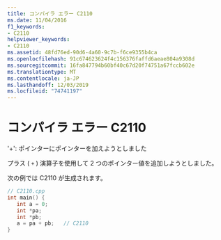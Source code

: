 ```yaml
---
title: コンパイラ エラー C2110
ms.date: 11/04/2016
f1_keywords:
- C2110
helpviewer_keywords:
- C2110
ms.assetid: 48fd76ed-90d6-4a60-9c7b-f6ce9355b4ca
ms.openlocfilehash: 91c674623624f4c156376faffd6aeae804a9308d
ms.sourcegitcommit: 16fa847794b60bf40c67d20f74751a67fccb602e
ms.translationtype: MT
ms.contentlocale: ja-JP
ms.lasthandoff: 12/03/2019
ms.locfileid: "74741197"
---
```

# <a name="compiler-error-c2110"></a>コンパイラ エラー C2110

'+': ポインターにポインターを加えようとしました

プラス ( `+` ) 演算子を使用して 2 つのポインター値を追加しようとしました。

次の例では C2110 が生成されます。

```cpp
// C2110.cpp
int main() {
   int a = 0;
   int *pa;
   int *pb;
   a = pa + pb;   // C2110
}
```

